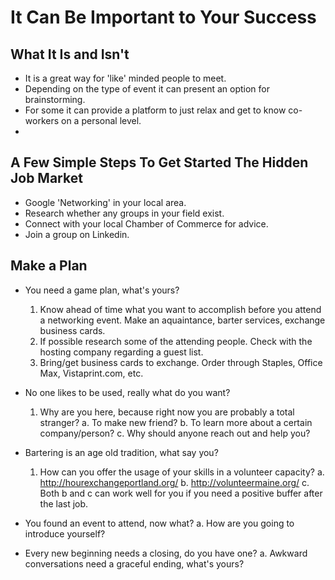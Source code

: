 <!-- TITLE: Networking -->
<!-- SUBTITLE: The process of meeting new people in a business or social context. -->

# It Can Be Important to Your Success

##  What It Is and Isn't
-  It is a great way for 'like' minded people to meet.
-  Depending on the type of event it can present an option for brainstorming.
-  For some it can provide a platform to just relax and get to know co-workers on a personal level.
-  

## A Few Simple Steps To Get Started **The Hidden Job Market**
- Google 'Networking' in your local area.
- Research whether any groups in your field exist.
- Connect with your local Chamber of Commerce for advice.
- Join a group on Linkedin.

## Make a Plan
- You need a game plan, what's yours?
  1.  Know ahead of time what you want to accomplish before you attend a networking event.
       Make an aquaintance, barter services, exchange business cards.
  2.  If possible research some of the attending people.
       Check with the hosting company regarding a guest list.
  3.  Bring/get business cards to exchange.
       Order through Staples, Office Max, Vistaprint.com, etc.
	
- No one likes to be used, really what do you want?
  1.  Why are  you here, because right now  you are probably a total stranger? 
				a. To  make new friend? 
				b. To learn more about a certain company/person?
				c. Why should anyone reach out and help you?
				
- Bartering is an age old tradition, what say you?
   1.  How can you offer the usage of your skills in a volunteer capacity?
					a.  http://hourexchangeportland.org/
					b.  http://volunteermaine.org/ 
					c.  Both b and c can work well for you if you need a positive buffer after the last job.
					
- You found an event to attend, now what?
					a.  How are you going to introduce yourself?
					
- Every new beginning needs a closing, do you have one?
				a.  Awkward conversations need a graceful ending, what's yours?
				



